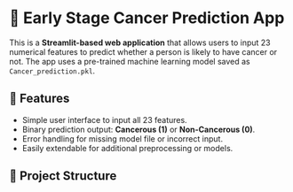 # 🧬 Early Stage Cancer Prediction App

This is a **Streamlit-based web application** that allows users to input 23 numerical features to predict whether a person is likely to have cancer or not. The app uses a pre-trained machine learning model saved as `Cancer_prediction.pkl`.

## 🚀 Features

- Simple user interface to input all 23 features.
- Binary prediction output: **Cancerous (1)** or **Non-Cancerous (0)**.
- Error handling for missing model file or incorrect input.
- Easily extendable for additional preprocessing or models.

## 📁 Project Structure

